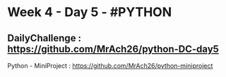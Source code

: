 # Week 4 - Day 5 - #PYTHON

DailyChallenge : https://github.com/MrAch26/python-DC-day5
-

Python - MiniProject : https://github.com/MrAch26/python-miniproject

 
